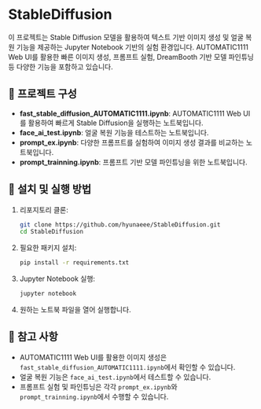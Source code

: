 

# StableDiffusion

이 프로젝트는 Stable Diffusion 모델을 활용하여 텍스트 기반 이미지 생성 및 얼굴 복원 기능을 제공하는 Jupyter Notebook 기반의 실험 환경입니다. AUTOMATIC1111 Web UI를 활용한 빠른 이미지 생성, 프롬프트 실험, DreamBooth 기반 모델 파인튜닝 등 다양한 기능을 포함하고 있습니다.

## 📁 프로젝트 구성

* **fast\_stable\_diffusion\_AUTOMATIC1111.ipynb**: AUTOMATIC1111 Web UI를 활용하여 빠르게 Stable Diffusion을 실행하는 노트북입니다.
* **face\_ai\_test.ipynb**: 얼굴 복원 기능을 테스트하는 노트북입니다.
* **prompt\_ex.ipynb**: 다양한 프롬프트를 실험하여 이미지 생성 결과를 비교하는 노트북입니다.
* **prompt\_trainning.ipynb**: 프롬프트 기반 모델 파인튜닝을 위한 노트북입니다.

## 🚀 설치 및 실행 방법

1. 리포지토리 클론:

   ```bash
   git clone https://github.com/hyunaeee/StableDiffusion.git
   cd StableDiffusion
   ```



2. 필요한 패키지 설치:

   ```bash
   pip install -r requirements.txt
   ```



3. Jupyter Notebook 실행:

   ```bash
   jupyter notebook
   ```



4. 원하는 노트북 파일을 열어 실행합니다.


## 📌 참고 사항

* AUTOMATIC1111 Web UI를 활용한 이미지 생성은 `fast_stable_diffusion_AUTOMATIC1111.ipynb`에서 확인할 수 있습니다.
* 얼굴 복원 기능은 `face_ai_test.ipynb`에서 테스트할 수 있습니다.
* 프롬프트 실험 및 파인튜닝은 각각 `prompt_ex.ipynb`와 `prompt_trainning.ipynb`에서 수행할 수 있습니다.

